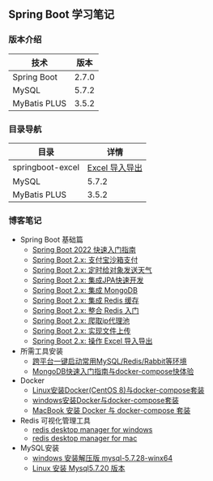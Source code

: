 ## Spring Boot 学习笔记

### 版本介绍

| 技术           | 版本    |
|--------------|-------|
| Spring Boot  | 2.7.0 |
| MySQL        | 5.7.2 |
| MyBatis PLUS | 3.5.2 |

### 目录导航

| 目录 | 详情 |
|-------------------|--|
| springboot-excel | [Excel 导入导出](./springboot-excel/README.md) |
| MySQL | 5.7.2 |
| MyBatis PLUS | 3.5.2 |

### 博客笔记

- Spring Boot 基础篇
    - [Spring Boot 2022 快速入门指南](https://juejin.cn/post/7102309008064643108)
    - [Spring Boot 2.x: 支付宝沙箱支付](https://www.yuque.com/ekko/develop/nx4zap)
    - [Spring Boot 2.x: 定时给对象发送天气](https://juejin.im/post/5ee64e63518825432e25dc72)
    - [Spring Boot 2.x: 集成JPA快速开发](https://blog.csdn.net/Fine_Cui/article/details/106270118)
    - [Spring Boot 2.x: 集成 MongoDB](https://blog.csdn.net/Fine_Cui/article/details/106195498)
    - [Spring Boot 2.x: 集成 Redis 缓存](https://blog.csdn.net/Fine_Cui/article/details/103067129)
    - [Spring Boot 2.x: 整合 Redis 入门](https://blog.csdn.net/Fine_Cui/article/details/103067109)
    - [Spring Boot 2.x: 爬取ip代理池](https://blog.csdn.net/Fine_Cui/article/details/106797872)
    - [Spring Boot 2.x: 实现文件上传](https://blog.csdn.net/Fine_Cui/article/details/107600487)
    - [Spring Boot 2.x: 操作 Excel 导入导出](https://blog.csdn.net/Fine_Cui/article/details/115373033)
- 所需工具安装
    - [跨平台一键启动常用MySQL/Redis/Rabbit等环境](https://blog.csdn.net/Fine_Cui/article/details/106892828)
    - [MongoDB快速入门指南与docker-compose快体验](https://www.yuque.com/ekko/database/dkluyg)
- Docker
    - [Linux安装Docker(CentOS 8)与docker-compose套装](https://blog.csdn.net/Fine_Cui/article/details/106736626)
    - [windows安装Docker与docker-compose套装](https://blog.csdn.net/Fine_Cui/article/details/106596590)
    - [MacBook 安装 Docker 与 docker-compose 套装](https://blog.csdn.net/Fine_Cui/article/details/106893152)
- Redis 可视化管理工具
    - [redis desktop manager for windows](https://javapro.lanzous.com/iNFkPdmrkjg)
    - [redis desktop manager for mac](https://javapro.lanzous.com/i7wvnbe)
- MySQL安装
    - [windows 安装解压版 mysql-5.7.28-winx64](https://blog.csdn.net/Fine_Cui/article/details/111012619)
    - [Linux 安装 Mysql5.7.20 版本](https://blog.csdn.net/Fine_Cui/article/details/111397398)